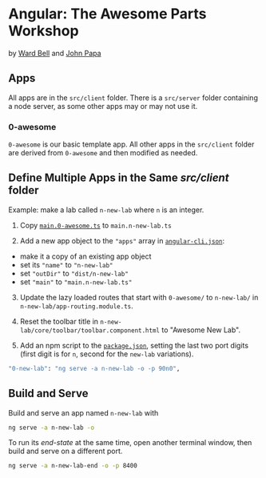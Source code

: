 # Angular: The Awesome Parts Workshop

by [Ward Bell](https://twitter.com/wardbell) and [John Papa](https://twitter.com/john_papa)

## Apps

All apps are in the `src/client` folder. There is a `src/server` folder containing a node server, as some other apps may or may not use it.

### 0-awesome

`0-awesome` is our basic template app. All other apps in the `src/client` folder are derived from `0-awesome` and then modified as needed.

## Define Multiple Apps in the Same _src/client_ folder

Example: make a lab called `n-new-lab` where `n` is an integer.

1. Copy [`main.0-awesome.ts`](src/client/main.0-awesome.ts) to `main.n-new-lab.ts`

2. Add a new app object to the `"apps"` array in [`angular-cli.json`](./.angular-cli.json):

* make it a copy of an existing app object
* set its `"name"` to `"n-new-lab"`
* set `"outDir"` to `"dist/n-new-lab"`
* set `"main"` to `"main.n-new-lab.ts"`

3. Update the lazy loaded routes that start with `0-awesome/` to `n-new-lab/` in `n-new-lab/app-routing.module.ts`.

4. Reset the toolbar title in `n-new-lab/core/toolbar/toolbar.component.html` to "Awesome New Lab".

5. Add an npm script to the [`package.json`](package.json), setting the last two port digits (first digit is for `n`, second for the `new-lab` variations).

```bash
"0-new-lab": "ng serve -a n-new-lab -o -p 90n0",
```

## Build and Serve

Build and serve an app named `n-new-lab` with

```bash
ng serve -a n-new-lab -o
```

To run its _end-state_ at the same time, open another terminal window, then build and serve on a different port.

```bash
ng serve -a n-new-lab-end -o -p 8400
```
